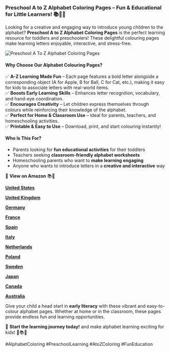 ### **Preschool A to Z Alphabet Coloring Pages – Fun & Educational for Little Learners! 📚🎨✨**  

Looking for a creative and engaging way to introduce young children to the alphabet? **Preschool A to Z Alphabet Coloring Pages** is the perfect learning resource for toddlers and preschoolers! These delightful colouring pages make learning letters enjoyable, interactive, and stress-free.

![Preschool A To Z Alphabet Coloring Pages](https://github.com/user-attachments/assets/d22059dc-84fc-4ab6-a659-50230d3cefda)

#### **Why Choose Our Alphabet Colouring Pages?**  

✅ **A-Z Learning Made Fun** – Each page features a bold letter alongside a corresponding object (A for Apple, B for Ball, C for Cat, etc.), making it easy for kids to associate letters with real-world items.  
✅ **Boosts Early Learning Skills** – Enhances letter recognition, vocabulary, and hand-eye coordination.  
✅ **Encourages Creativity** – Let children express themselves through colours while reinforcing their knowledge of the alphabet.  
✅ **Perfect for Home & Classroom Use** – Ideal for parents, teachers, and homeschooling activities.  
✅ **Printable & Easy to Use** – Download, print, and start colouring instantly!  

#### **Who Is This For?**  

- Parents looking for **fun educational activities** for their toddlers  
- Teachers seeking **classroom-friendly alphabet worksheets**  
- Homeschooling parents who want to **make learning engaging**  
- Anyone who wants to introduce letters in a **creative and interactive** way  

🎯 **View on Amazon** 📚🛒

**[United States](https://kdp.amazon.com/amazon-dp-action/us/dualbookshelf.marketplacelink/B0CZS1MBCX)**

**[United Kingdom](https://kdp.amazon.com/amazon-dp-action/uk/dualbookshelf.marketplacelink/B0CZS1MBCX)**

**[Germany](https://kdp.amazon.com/amazon-dp-action/de/dualbookshelf.marketplacelink/B0CZS1MBCX)**

**[France](https://kdp.amazon.com/amazon-dp-action/fr/dualbookshelf.marketplacelink/B0CZS1MBCX)**

**[Spain](https://kdp.amazon.com/amazon-dp-action/es/dualbookshelf.marketplacelink/B0CZS1MBCX)**

**[Italy](https://kdp.amazon.com/amazon-dp-action/it/dualbookshelf.marketplacelink/B0CZS1MBCX)**

**[Netherlands](https://kdp.amazon.com/amazon-dp-action/nl/dualbookshelf.marketplacelink/B0CZS1MBCX)**

**[Poland](https://kdp.amazon.com/amazon-dp-action/pl/dualbookshelf.marketplacelink/B0CZS1MBCX)**

**[Sweden](https://kdp.amazon.com/amazon-dp-action/se/dualbookshelf.marketplacelink/B0CZS1MBCX)**

**[Japan](https://kdp.amazon.com/amazon-dp-action/jp/dualbookshelf.marketplacelink/B0CZS1MBCX)**

**[Canada](https://kdp.amazon.com/amazon-dp-action/ca/dualbookshelf.marketplacelink/B0CZS1MBCX)**

**[Australia](https://kdp.amazon.com/amazon-dp-action/au/dualbookshelf.marketplacelink/B0CZS1MBCX)**

Give your child a head start in **early literacy** with these vibrant and easy-to-colour alphabet pages. Whether at home or in the classroom, these pages provide endless fun and learning opportunities.  

🔹 **Start the learning journey today!** and make alphabet learning exciting for kids! 🎉📚✨  

#AlphabetColoring #PreschoolLearning #AtoZColoring #FunEducation
